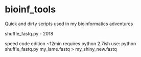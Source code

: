# bioinf_tools
Quick and dirty scripts used in my bioinformatics adventures


shuffle_fastq.py - 2018

speed code edition ~12min
requires python 2.7ish
use:
  python shuffle_fastq.py my_lame.fastq > my_shiny_new.fastq


